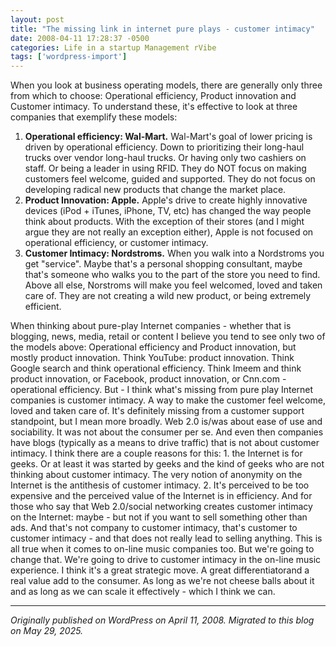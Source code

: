 ```yaml
---
layout: post
title: "The missing link in internet pure plays - customer intimacy"
date: 2008-04-11 17:28:37 -0500
categories: Life in a startup Management rVibe
tags: ['wordpress-import']
---
```


When you look at business operating models, there are generally only three from which to choose: Operational efficiency, Product innovation and Customer intimacy. To understand these, it's effective to look at three companies that exemplify these models: 

  1. **Operational efficiency: Wal-Mart.** Wal-Mart's goal of lower pricing is driven by operational efficiency. Down to prioritizing their long-haul trucks over vendor long-haul trucks. Or having only two cashiers on staff. Or being a leader in using RFID. They do NOT focus on making customers feel welcome, guided and supported. They do not focus on developing radical new products that change the market place.
  2. **Product Innovation: Apple.** Apple's drive to create highly innovative devices (iPod + iTunes, iPhone, TV, etc) has changed the way people think about products. With the exception of their stores (and I might argue they are not really an exception either), Apple is not focused on operational efficiency, or customer intimacy.
  3. **Customer Intimacy: Nordstroms.** When you walk into a Nordstroms you get "service". Maybe that's a personal shopping consultant, maybe that's someone who walks you to the part of the store you need to find. Above all else, Norstroms will make you feel welcomed, loved and taken care of. They are not creating a wild new product, or being extremely efficient.

When thinking about pure-play Internet companies - whether that is blogging, news, media, retail or content I believe you tend to see only two of the models above: Operational efficiency and Product innovation, but mostly product innovation. Think YouTube: product innovation. Think Google search and think operational efficiency. Think Imeem and think product innovation, or Facebook, product innovation, or Cnn.com - operational efficiency. But - I think what's missing from pure play Internet companies is customer intimacy. A way to make the customer feel welcome, loved and taken care of. It's definitely missing from a customer support standpoint, but I mean more broadly. Web 2.0 is/was about ease of use and sociability. It was not about the consumer per se. And even then companies have blogs (typically as a means to drive traffic) that is not about customer intimacy. I think there are a couple reasons for this: 1. the Internet is for geeks. Or at least it was started by geeks and the kind of geeks who are not thinking about customer intimacy. The very notion of anonymity on the Internet is the antithesis of customer intimacy. 2. It's perceived to be too expensive and the perceived value of the Internet is in efficiency. And for those who say that Web 2.0/social networking creates customer intimacy on the Internet: maybe - but not if you want to sell something other than ads. And that's not company to customer intimacy, that's customer to customer intimacy - and that does not really lead to selling anything. This is all true when it comes to on-line music companies too. But we're going to change that. We're going to drive to customer intimacy in the on-line music experience. I think it's a great strategic move. A great differentiatorand a real value add to the consumer. As long as we're not cheese balls about it and as long as we can scale it effectively - which I think we can.

---

*Originally published on WordPress on April 11, 2008. Migrated to this blog on May 29, 2025.*
